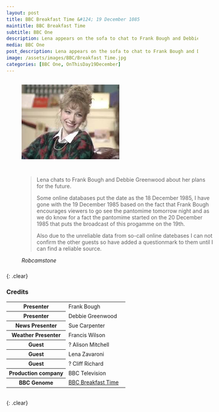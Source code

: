 ```yaml
---
layout: post
title: BBC Breakfast Time &#124; 19 December 1085
maintitle: BBC Breakfast Time
subtitle: BBC One
description: Lena appears on the sofa to chat to Frank Bough and Debbie Greenwood about her plans for the future.
media: BBC One
post_description: Lena appears on the sofa to chat to Frank Bough and Debbie Greenwood about her plans for the future.
image: /assets/images/BBC/Breakfast Time.jpg
categories: [BBC One, OnThisDay19December]
---
```


<figure class="fig1">
<img src="/assets/images/BBC/Breakfast Time.jpg" class="full-width">
</figure>

<figure class="fig2">
<figcaption>
<blockquote>
<p>Lena chats to Frank Bough and Debbie Greenwood about her plans for the future.</p>
<p>Some online databases put the date as the 18 December 1985, I have gone with the 19 December 1985 based on the fact that Frank Bough encourages viewers to go see the pantomime tomorrow night and as we do know for a fact the pantomime started on the 20 December 1985 that puts the broadcast of this progamme on the 19th.</p>
<p>Also due to the unreliable data from so-call online datebases I can not confirm the other guests so have added a questionmark to them until I can find a reliable source.</p>
</blockquote>
<cite>Robcamstone</cite>
</figcaption>
</figure>

{: .clear}

### Credits
<table>
<tr><th style="width:50%;">Presenter</th><td style="width:50%;">Frank Bough</td></tr>
<tr><th>Presenter</th><td>Debbie Greenwood</td></tr>
<tr><th>News Presenter</th><td>Sue Carpenter</td></tr>
<tr><th>Weather Presenter</th><td>Francis Wilson</td></tr>
<tr><th>Guest</th><td>? Alison Mitchell</td></tr>
<tr><th>Guest</th><td>Lena Zavaroni</td></tr>
<tr><th>Guest</th><td>? Cliff Richard</td></tr>
<tr><th>Production company</th><td>BBC Television</td></tr>
<tr><th>BBC Genome</th><td><a href="https://genome.ch.bbc.co.uk/schedules/service_bbc_one_london/1985-12-19#at-6.50">BBC Breakfast Time</a></td></tr>
</table>

<br />{: .clear}

<style>
.fig1 {float:left; width:49%;}
figcaption {float:left; width:100%;}

.fig2 {float:right; width:49%;}
figcaption {float:left; width:100%;}

@media screen and (orientation:portrait) {
.fig1, .fig2 {float:left; width:100%;}
figcaption {float:left; width:100%; margin-bottom: 10px;}
}
</style>

